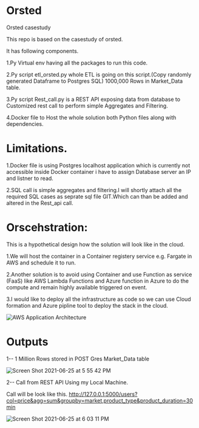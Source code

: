 # Orsted
Orsted casestudy


This repo  is based on the casestudy of orsted.

It has following components.

1.Py Virtual env having all the packages to run this code.

2.Py script etl_orsted.py whole ETL is going on this script.(Copy randomly generated Dataframe to Postgres SQL) 1000,000 Rows in Market_Data table.

3.Py script Rest_call.py is a REST API exposing data from database to Customized rest call to perform simple Aggregates and Filtering.

4.Docker file to Host the whole solution both Python files along with dependencies.

# Limitations.

1.Docker file is using Postgres localhost application which is currently not accessible inside Docker container i have to assign Database server an IP and listner to read.

2.SQL call is simple aggregates and filtering.I will shortly attach all the required SQL cases as seprate sql file GIT.Which can than be added and altered in the Rest_api call.


# Orscehstration:

This is a hypothetical design how the solution will look like in the cloud.

1.We will host the container in a Container registery service e.g. Fargate in AWS and schedule it to run.

2.Another solution is to avoid using Container and use Function as service (FaaS) like AWS Lambda Functions and Azure function in Azure to do the compute and remain highly available triggered on event.

3.I would like to deploy all the infrastructure as code so we can use Cloud formation and Azure pipline tool to deploy the stack in the cloud.

![AWS Application Architecture](https://user-images.githubusercontent.com/49390251/123450094-a0123000-d5dc-11eb-9b33-a9f14c5f41ec.jpeg)


# Outputs

1-- 1 Million Rows stored in POST Gres Market_Data table 

![Screen Shot 2021-06-25 at 5 55 42 PM](https://user-images.githubusercontent.com/49390251/123452523-c8029300-d5de-11eb-95be-67207fa3592d.png)

2-- Call from REST API Using my Local Machine.

Call will be look like this.
http://127.0.0.1:5000/users?col=price&agg=sum&groupby=market,product_type&product_duration=30min


![Screen Shot 2021-06-25 at 6 03 11 PM](https://user-images.githubusercontent.com/49390251/123453294-a81f9f00-d5df-11eb-8a98-fdd64cd877a2.png)








